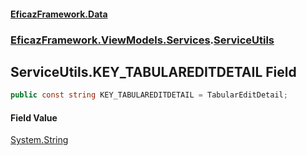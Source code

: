 #### [EficazFramework.Data](EficazFrameworkData.md 'EficazFramework Data')
### [EficazFramework.ViewModels.Services](EficazFrameworkData.md#EficazFramework.ViewModels.Services 'EficazFramework.ViewModels.Services').[ServiceUtils](EficazFramework.ViewModels.Services/ServiceUtils.md 'EficazFramework.ViewModels.Services.ServiceUtils')

## ServiceUtils.KEY_TABULAREDITDETAIL Field

```csharp
public const string KEY_TABULAREDITDETAIL = TabularEditDetail;
```

#### Field Value
[System.String](https://docs.microsoft.com/en-us/dotnet/api/System.String 'System.String')